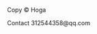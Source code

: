 <!-- footer begin -->
<div id="footer">
	<p>Copy &copy; Hoga </p>
	<p>Contact 312544358@qq.com</p>
</div>
<!-- footer end -->
